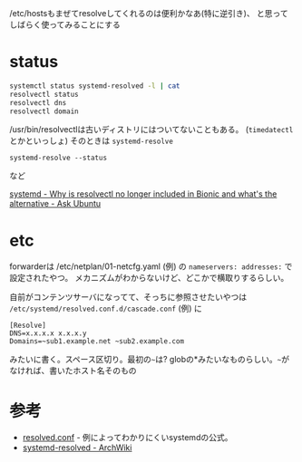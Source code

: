 /etc/hostsもまぜてresolveしてくれるのは便利かなあ(特に逆引き)、
と思ってしばらく使ってみることにする

# status

```sh
systemctl status systemd-resolved -l | cat
resolvectl status
resolvectl dns
resolvectl domain
```

/usr/bin/resolvectlは古いディストリにはついてないこともある。
(`timedatectl`とかといっしょ)
そのときは `systemd-resolve`

```shell
systemd-resolve --status
```

など

[systemd - Why is resolvectl no longer included in Bionic and what's the alternative - Ask Ubuntu](https://askubuntu.com/questions/1149364/why-is-resolvectl-no-longer-included-in-bionic-and-whats-the-alternative)

# etc

forwarderは
/etc/netplan/01-netcfg.yaml (例)
の `nameservers: addresses:` で設定されたやつ。
メカニズムがわからないけど、どこかで横取りするらしい。

自前がコンテンツサーバになってて、そっちに参照させたいやつは
`/etc/systemd/resolved.conf.d/cascade.conf` (例)
に

```
[Resolve]
DNS=x.x.x.x x.x.x.y
Domains=~sub1.example.net ~sub2.example.com
```

みたいに書く。スペース区切り。最初の`~`は? globの\*みたいなものらしい。`~`がなければ、書いたホスト名そのもの

# 参考

- [resolved.conf](https://www.freedesktop.org/software/systemd/man/resolved.conf.html) - 例によってわかりにくいsystemdの公式。
- [systemd-resolved - ArchWiki](https://wiki.archlinux.jp/index.php/Systemd-resolved)
